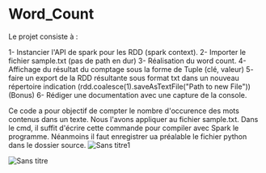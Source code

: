 # Word_Count

Le projet consiste à :

 1- Instancier l'API de spark pour les RDD (spark context). 
  2- Importer le fichier sample.txt (pas de path en dur)
  3- Réalisation  du word count.
  4- Affichage du résultat du comptage sous la forme de Tuple (clé, valeur) 
  5- faire un export de la RDD résultante sous format txt dans un nouveau répertoire indication (rdd.coalesce(1).saveAsTextFile("Path to new File")) 
  (Bonus) 6- Rédiger une documentation avec une capture de la console.



Ce code a pour objectif de compter le nombre d'occurence des mots contenus dans un texte. Nous l'avons appliquer au fichier sample.txt.
Dans le cmd, il suffit d'écrire cette commande pour compiler avec Spark le programme. Néanmoins il faut enregistrer ua préalable le  fichier python dans le dossier source.
![Sans titre1](https://user-images.githubusercontent.com/71505484/101961127-57c78d80-3c09-11eb-82f5-bdd9a1b37b24.png)

![Sans titre](https://user-images.githubusercontent.com/71505484/101960495-da4f4d80-3c07-11eb-8a66-6c97d4910743.png)
